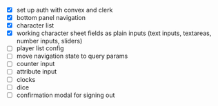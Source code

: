 - [x] set up auth with convex and clerk
- [x] bottom panel navigation
- [x] character list
- [x] working character sheet fields as plain inputs (text inputs, textareas, number inputs, sliders)
- [ ] player list config
- [ ] move navigation state to query params
- [ ] counter input
- [ ] attribute input
- [ ] clocks
- [ ] dice
- [ ] confirmation modal for signing out
